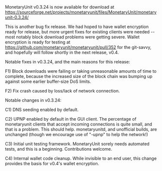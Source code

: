 MonetaryUnit v0.3.24 is now available for download at
https://sourceforge.net/projects/monetaryunit/files/MonetaryUnit/monetaryunit-0.3.24/

This is another bug fix release.  We had hoped to have wallet encryption ready for release, but more urgent fixes for existing clients were needed -- most notably block download problems were getting severe.  Wallet encryption is ready for testing at https://github.com/monetaryunit/monetaryunit/pull/352 for the git-savvy, and hopefully will follow shortly in the next release, v0.4.

Notable fixes in v0.3.24, and the main reasons for this release:

F1) Block downloads were failing or taking unreasonable amounts of time to complete, because the increased size of the block chain was bumping up against some earlier buffer-size DoS limits.

F2) Fix crash caused by loss/lack of network connection.

Notable changes in v0.3.24:

C1) DNS seeding enabled by default.

C2) UPNP enabled by default in the GUI client.  The percentage of monetaryunit clients that accept incoming connections is quite small, and that is a problem.  This should help.  monetaryunitd, and unofficial builds, are unchanged (though we encourage use of "-upnp" to help the network!)

C3) Initial unit testing framework.  MonetaryUnit sorely needs automated tests, and this is a beginning.  Contributions welcome.

C4) Internal wallet code cleanup.  While invisible to an end user, this change provides the basis for v0.4's wallet encryption.
